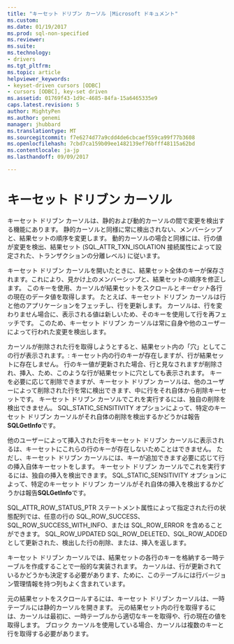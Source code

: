```yaml
---
title: "キーセット ドリブン カーソル |Microsoft ドキュメント"
ms.custom: 
ms.date: 01/19/2017
ms.prod: sql-non-specified
ms.reviewer: 
ms.suite: 
ms.technology:
- drivers
ms.tgt_pltfrm: 
ms.topic: article
helpviewer_keywords:
- keyset-driven cursors [ODBC]
- cursors [ODBC], key-set driven
ms.assetid: 01769f43-1d9c-4685-84fa-15a6465335e9
caps.latest.revision: 5
author: MightyPen
ms.author: genemi
manager: jhubbard
ms.translationtype: MT
ms.sourcegitcommit: f7e6274d77a9cdd4de6cbcaef559ca99f77b3608
ms.openlocfilehash: 7cbd7ca159b09ee1482139ef76bfff48115a62bd
ms.contentlocale: ja-jp
ms.lasthandoff: 09/09/2017

---
```

# <a name="keyset-driven-cursors"></a>キーセット ドリブン カーソル
キーセット ドリブン カーソルは、静的および動的カーソルの間で変更を検出する機能にあります。 静的カーソルと同様に常に検出されない、メンバーシップと、結果セットの順序を変更します。 動的カーソルの場合と同様には、行の値が変更を検出、結果セット (SQL_ATTR_TXN_ISOLATION 接続属性によって設定された、トランザクションの分離レベル) に従います。  
  
 キーセット ドリブン カーソルを開いたときに、結果セット全体のキーが保存されます。これにより、見かけ上のメンバーシップと、結果セットの順序を修正します。 このキーを使用、カーソルが結果セットをスクロールと*キーセット*各行の現在のデータ値を取得します。 たとえば、キーセット ドリブン カーソルは行と他のアプリケーションをフェッチし、行を更新します。 カーソルは、行を変わりません場合に、表示される値は新しいため、そのキーを使用して行を再フェッチです。 このため、キーセット ドリブン カーソルは常に自身や他のユーザーによって行われた変更を検出します。  
  
 カーソルが削除された行を取得しようとすると、結果セット内の「穴」としてこの行が表示されます。: キーセット内の行のキーが存在しますが、行が結果セットに存在しません。 行のキー値が更新された場合、行と見なされますが削除され、挿入、ため、このような行が結果セットに穴としても表示されます。 キーを必要に応じて削除できますが、キーセット ドリブン カーソルは、他のユーザーによって削除された行を常に検出できます、中に行をそれ自体から削除キーセットです。 キーセット ドリブン カーソルでこれを実行するには、独自の削除を検出できません。 SQL_STATIC_SENSITIVITY オプションによって、特定のキーセット ドリブン カーソルがそれ自体の削除を検出するかどうかは報告**SQLGetInfo**です。  
  
 他のユーザーによって挿入された行をキーセット ドリブン カーソルに表示されるは、キーセットにこれらの行のキーが存在しないためことはできません。 ただし、キーセット ドリブン カーソルには、キーが追加できます必要に応じて行の挿入自体キーセットをします。 キーセット ドリブン カーソルでこれを実行するには、独自の挿入を検出できます。 SQL_STATIC_SENSITIVITY オプションによって、特定のキーセット ドリブン カーソルがそれ自体の挿入を検出するかどうかは報告**SQLGetInfo**です。  
  
 SQL_ATTR_ROW_STATUS_PTR ステートメント属性によって指定された行の状態配列では、任意の行の SQL_ROW_SUCCESS、SQL_ROW_SUCCESS_WITH_INFO、または SQL_ROW_ERROR を含めることができます。 SQL_ROW_UPDATED SQL_ROW_DELETED、SQL_ROW_ADDED として更新された、検出した行の削除、または、挿入を返します。  
  
 キーセット ドリブン カーソルでは、結果セットの各行のキーを格納する一時テーブルを作成することで一般的な実装されます。 カーソルは、行が更新されているかどうかも決定する必要があります、ために、このテーブルには行バージョン管理情報を持つ列もよく含まれています。  
  
 元の結果セットをスクロールするには、キーセット ドリブン カーソルは、一時テーブルには静的カーソルを開きます。 元の結果セット内の行を取得するには、カーソルは最初に、一時テーブルから適切なキーを取得や、行の現在の値を取得します。 ブロック カーソルを使用している場合、カーソルは複数のキーと行を取得する必要があります。
